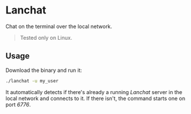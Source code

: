 # Lanchat

Chat on the terminal over the local network.

> Tested only on Linux.

## Usage

Download the binary and run it:

```sh
./lanchat -u my_user
```

It automatically detects if there's already a running _Lanchat_ server in the local network and connects to it. If there isn't, the command starts one on port _6776_.
